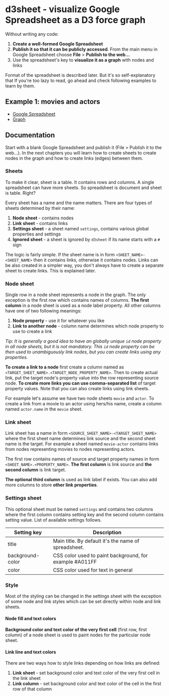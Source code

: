 # d3sheet - visualize Google Spreadsheet as a D3 force graph

Without writing any code:
 
1. **Create a well-formed Google Spreadsheet**
2. **Publish it so that it can be publicly accessed**. From the main menu in Google Spreadsheet choose **File** >
   **Publish to the web...**
3. Use the spreadsheet's key to **visualize it as a graph** with nodes and links

Format of the spreadsheet is described later. But it's so self-explanatory that If you're too lazy to read, go ahead and
check following examples to learn by them.

## Example 1: movies and actors

- [Google Spreadsheet](https://docs.google.com/spreadsheets/d/145TdEqd9nbnRFWWGUM-tdedulewUvZjRpHP7C09pIaQ/)
- [Graph](http://radoburansky.github.io/d3sheet/demo/index.html?s=145TdEqd9nbnRFWWGUM-tdedulewUvZjRpHP7C09pIaQ)

## Documentation

Start with a blank Google Spreadsheet and publish it (File > Publish it to the web...). In the next chapters you will
learn how to create sheets to create nodes in the graph and how to create links (edges) between them.
 
### Sheets

To make it clear, sheet is a table. It contains rows and columns. A single spreadsheet can have more sheets. So
spreadsheet is document and sheet is table. Right?

Every sheet has a name and the name matters. There are four types of sheets determined by their name:

1. **Node sheet** - contains nodes
2. **Link sheet** - contains links
3. **Settings sheet** - a sheet named `settings`, contains various global properties and settings
4. **Ignored sheet** - a sheet is ignored by `d3sheet` if its name starts with a `#` sign

The logic is fairly simple. If the sheet name is in form `<SHEET_NAME>-<SHEET_NAME>` then it contains links, otherwise
it contains nodes. Links can be also created in a simpler way, you don't always have to create a separate sheet to
create links. This is explained later. 

### Node sheet

Single row in a node sheet represents a node in the graph. The only exception is the first row which contains names of columns.
**The first column** in a node sheet is used as a node label property. All other columns have one of two following meanings:

1. **Node property** - use it for whatever you like
2. **Link to another node** - column name determines which node property to use to create a link

*Tip: It is generally a good idea to have an globally unique `id` node property in all node sheets, but it is not
mandatory. This `id` node property can be then used to unambiguously link nodes, but you can create links using any
properties.*

**To create a link to a node** first create a column named as `<TARGET_SHEET_NAME>.<TARGET_NODE_PROPERTY_NAME>`. Then to
create actual link, put the target node's property value into the row representing source node. **To create more links
you can use comma-separated list** of target property values. Note that you can also create links using link sheets.

For example let's assume we have two node sheets `movie` and `actor`. To create a link from a movie to an actor using
hers/his name, create a column named `actor.name` in the `movie` sheet.

### Link sheet

Link sheet has a name in form `<SOURCE_SHEET_NAME>-<TARGET_SHEET_NAME>` where the first sheet name determines link source and the second
sheet name is the target. For example a sheet named `movie-actor` contains links from nodes representing movies to nodes
representing actors.

The first row contains names of source and target property names in form `<SHEET_NAME>.<PROPERTY_NAME>`. **The first
column** is link source and **the second column** is link target.

**The optional third column** is used as link label if exists. You can also add more columns to store **other link
properties**.

### Settings sheet

This optional sheet must be named `settings` and contains two columns where the first column contains setting key and
the second column contains setting value. List of available settings follows.

| Setting key           | Description                                                                                |
|-----------------------|--------------------------------------------------------------------------------------------|
| title                 | Main title. By default it's the name of spreadsheet.                                       |
| background-color      | CSS color used to paint background, for example #A011FF                                    |
| color                 | CSS color used for text in general                                                         |

### Style

Most of the styling can be changed in the settings sheet with the exception of some node and link styles which can be
set directly within node and link sheets.
 
#### Node fill and text colors

**Background color and text color of the very first cell** (first row, first column) of a node sheet is used to paint
nodes for the particular node sheet.   

#### Link line and text colors

There are two ways how to style links depending on how links are defined:
 
1. **Link sheet** - set background color and text color of the very first cell in the link sheet
2. **Link column** - set background color and text color of the cell in the first row of that column